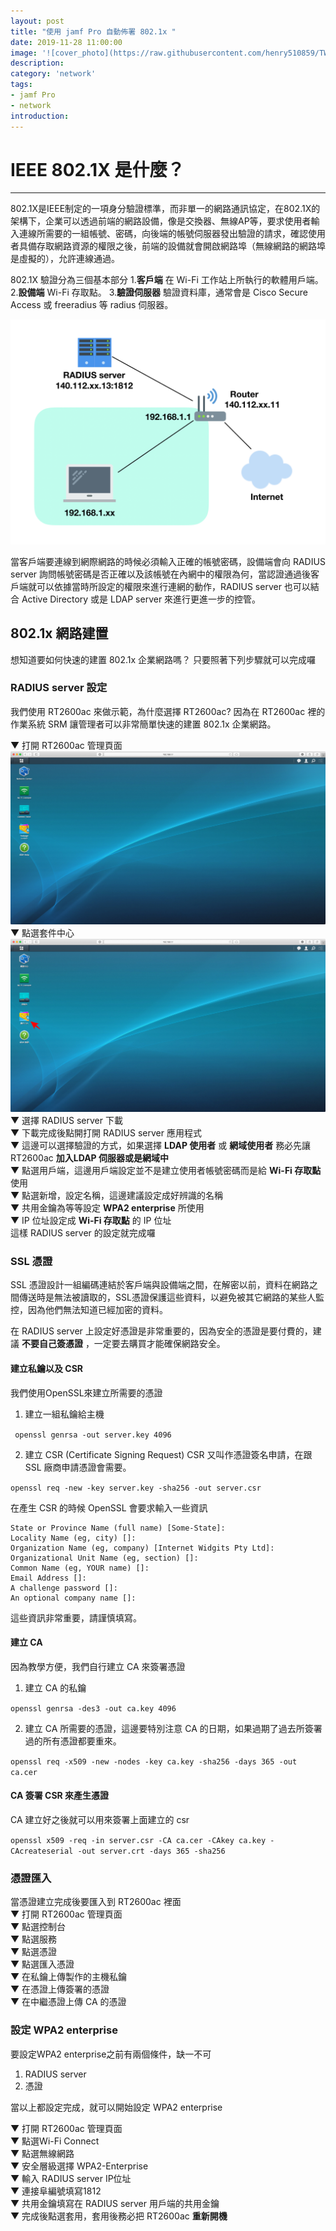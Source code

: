 ```yaml
---
layout: post
title: "使用 jamf Pro 自動佈署 802.1x "
date: 2019-11-28 11:00:00
image: '![cover_photo](https://raw.githubusercontent.com/henry510859/TWDC_blog_photo/master/802.1x%20%E8%87%AA%E5%8B%95%E4%BD%88%E7%BD%B2/cover%20photo.jpg)'
description:
category: 'network'
tags:
- jamf Pro
- network
introduction:
---
```


# IEEE 802.1X 是什麼？
---
802.1X是IEEE制定的一項身分驗證標準，而非單一的網路通訊協定，在802.1X的架構下，企業可以透過前端的網路設備，像是交換器、無線AP等，要求使用者輸入連線所需要的一組帳號、密碼，向後端的帳號伺服器發出驗證的請求，確認使用者具備存取網路資源的權限之後，前端的設備就會開啟網路埠（無線網路的網路埠是虛擬的），允許連線通過。

802.1X 驗證分為三個基本部分
  1.**客戶端** 在 Wi-Fi 工作站上所執行的軟體用戶端。
  2.**設備端** Wi-Fi 存取點。
  3.**驗證伺服器** 驗證資料庫，通常會是 Cisco Secure Access 或 freeradius 等 radius 伺服器。

![802.1x 示意圖](https://raw.githubusercontent.com/henry510859/TWDC_blog_photo/master/802.1x%20%E8%87%AA%E5%8B%95%E4%BD%88%E7%BD%B2/802.1x.png)

當客戶端要連線到網際網路的時候必須輸入正確的帳號密碼，設備端會向 RADIUS server 詢問帳號密碼是否正確以及該帳號在內網中的權限為何，當認證通過後客戶端就可以依據當時所設定的權限來進行連網的動作，RADIUS server 也可以結合 Active Directory 或是 LDAP server 來進行更進一步的控管。

## 802.1x 網路建置
想知道要如何快速的建置 802.1x 企業網路嗎？
只要照著下列步驟就可以完成囉

### RADIUS server 設定
我們使用 RT2600ac 來做示範，為什麼選擇 RT2600ac?
因為在 RT2600ac 裡的作業系統 SRM 讓管理者可以非常簡單快速的建置 802.1x 企業網路。

 ▼ 打開 RT2600ac 管理頁面
![ASM](https://raw.githubusercontent.com/henry510859/TWDC_blog_photo/master/802.1x%20自動佈署/Synology%20router%20管理介面.png)
 ▼ 點選套件中心
 ![ASM](https://raw.githubusercontent.com/henry510859/TWDC_blog_photo/master/802.1x%20自動佈署/套件中心.png)
▼ 選擇 RADIUS server 下載  
▼ 下載完成後點開打開 RADIUS server 應用程式  
▼ 這邊可以選擇驗證的方式，如果選擇 **LDAP 使用者** 或 **網域使用者** 務必先讓 RT2600ac **加入LDAP 伺服器或是網域中**  
▼ 點選用戶端，這邊用戶端設定並不是建立使用者帳號密碼而是給 **Wi-Fi 存取點** 使用  
▼ 點選新增，設定名稱，這邊建議設定成好辨識的名稱  
▼ 共用金鑰為等等設定 **WPA2 enterprise** 所使用  
▼ IP 位址設定成 **Wi-Fi 存取點** 的 IP 位址  
這樣 RADIUS server 的設定就完成囉  

### SSL 憑證

SSL 憑證設計一組編碼連結於客戶端與設備端之間，在解密以前，資料在網路之間傳送時是無法被讀取的，SSL憑證保護這些資料，以避免被其它網路的某些人監控，因為他們無法知道已經加密的資料。

在 RADIUS server 上設定好憑證是非常重要的，因為安全的憑證是要付費的，建議 **不要自己簽憑證** ，一定要去購買才能確保網路安全。
#### 建立私鑰以及 CSR  
我們使用OpenSSL來建立所需要的憑證
1. 建立一組私鑰給主機

  `` openssl genrsa -out server.key 4096``

2. 建立 CSR (Certificate Signing Request)
CSR 又叫作憑證簽名申請，在跟 SSL 廠商申請憑證會需要。

``openssl req -new -key server.key -sha256 -out server.csr``

在產生 CSR 的時候 OpenSSL 會要求輸入一些資訊

```Country Name (2 letter code) [AU]:
State or Province Name (full name) [Some-State]:
Locality Name (eg, city) []:
Organization Name (eg, company) [Internet Widgits Pty Ltd]:
Organizational Unit Name (eg, section) []:
Common Name (eg, YOUR name) []:
Email Address []:
A challenge password []:
An optional company name []:
```
這些資訊非常重要，請謹慎填寫。

#### 建立 CA  
因為教學方便，我們自行建立 CA 來簽署憑證
1. 建立 CA 的私鑰

``openssl genrsa -des3 -out ca.key 4096``

2. 建立 CA 所需要的憑證，這邊要特別注意 CA 的日期，如果過期了過去所簽署過的所有憑證都要重來。

``openssl req -x509 -new -nodes -key ca.key -sha256 -days 365 -out ca.cer``

#### CA 簽署 CSR 來產生憑證  
CA 建立好之後就可以用來簽署上面建立的 csr

  ``openssl x509 -req -in server.csr -CA ca.cer -CAkey ca.key -CAcreateserial -out server.crt -days 365 -sha256``

### 憑證匯入  
當憑證建立完成後要匯入到 RT2600ac 裡面  
▼ 打開 RT2600ac 管理頁面  
▼ 點選控制台  
▼ 點選服務  
▼ 點選憑證  
▼ 點選匯入憑證  
▼ 在私鑰上傳製作的主機私鑰  
▼ 在憑證上傳簽署的憑證  
▼ 在中繼憑證上傳 CA 的憑證  

### 設定 WPA2 enterprise
要設定WPA2 enterprise之前有兩個條件，缺一不可
1. RADIUS server
2. 憑證

當以上都設定完成，就可以開始設定 WPA2 enterprise

▼ 打開 RT2600ac 管理頁面  
▼ 點選Wi-Fi Connect  
▼ 點選無線網路  
▼ 安全層級選擇 WPA2-Enterprise  
▼ 輸入 RADIUS server IP位址  
▼ 連接阜編號填寫1812  
▼ 共用金鑰填寫在 RADIUS server 用戶端的共用金鑰  
▼ 完成後點選套用，套用後務必把 RT2600ac **重新開機**  
